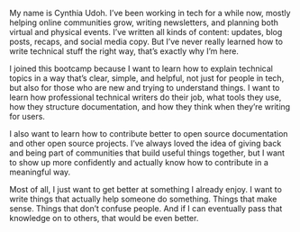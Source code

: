 My name is Cynthia Udoh. I’ve been working in tech for a while now, mostly helping online communities grow, writing newsletters, and planning both virtual and physical events. I’ve written all kinds of content: updates, blog posts, recaps, and social media copy. But I’ve never really learned how to write technical stuff the right way, that’s exactly why I’m here.

I joined this bootcamp because I want to learn how to explain technical topics in a way that’s clear, simple, and helpful, not just for people in tech, but also for those who are new and trying to understand things. I want to learn how professional technical writers do their job, what tools they use, how they structure documentation, and how they think when they’re writing for users.

I also want to learn how to contribute better to open source documentation and other open source projects. I’ve always loved the idea of giving back and being part of communities that build useful things together, but I want to show up more confidently and actually know how to contribute in a meaningful way.

Most of all, I just want to get better at something I already enjoy. I want to write things that actually help someone do something. Things that make sense. Things that don’t confuse people. And if I can eventually pass that knowledge on to others, that would be even better.